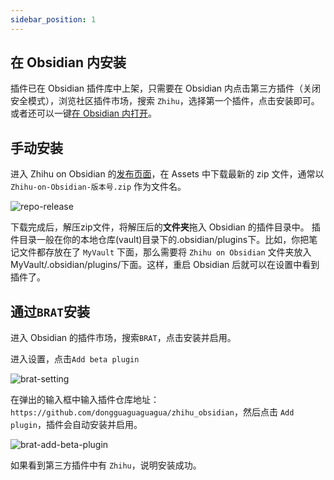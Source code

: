 ```yaml
---
sidebar_position: 1
---
```


## 在 Obsidian 内安装

插件已在 Obsidian 插件库中上架，只需要在 Obsidian 内点击第三方插件（关闭安全模式），浏览社区插件市场，搜索 `Zhihu`，选择第一个插件，点击安装即可。或者还可以一键[在 Obsidian 内打开](obsidian://show-plugin?id=zhihu)。

## 手动安装

进入 Zhihu on Obsidian 的[发布页面](https://github.com/dongguaguaguagua/zhihu_obsidian/releases)，在 Assets 中下载最新的 zip 文件，通常以`Zhihu-on-Obsidian-版本号.zip` 作为文件名。

![repo-release](./imgs/repo-release.jpg)

下载完成后，解压zip文件，将解压后的**文件夹**拖入 Obsidian 的插件目录中。
插件目录一般在你的本地仓库(vault)目录下的.obsidian/plugins下。比如，你把笔记文件都存放在了 `MyVault` 下面，那么需要将 `Zhihu on Obsidian` 文件夹放入
MyVault/.obsidian/plugins/下面。这样，重启 Obsidian 后就可以在设置中看到插件了。

## 通过`BRAT`安装

进入 Obsidian 的插件市场，搜索`BRAT`，点击安装并启用。

进入设置，点击`Add beta plugin`

![brat-setting](./imgs/brat-setting.jpg)

在弹出的输入框中输入插件仓库地址：`https://github.com/dongguaguaguagua/zhihu_obsidian`，然后点击 `Add plugin`，插件会自动安装并启用。

![brat-add-beta-plugin](./imgs/brat-add-beta-plugin.jpg)

如果看到第三方插件中有 `Zhihu`，说明安装成功。
